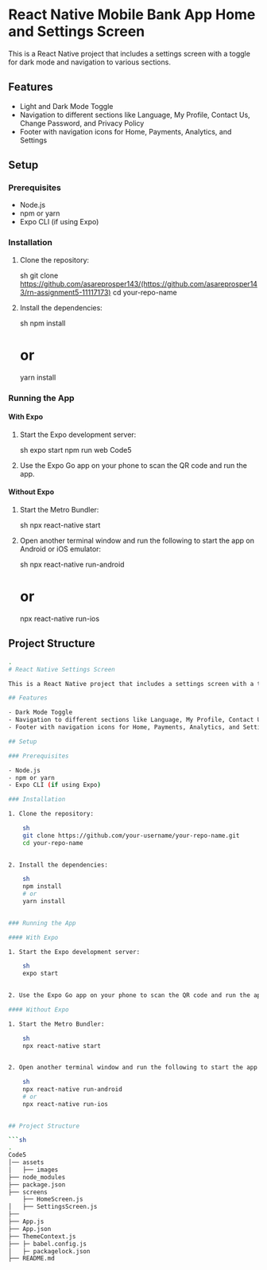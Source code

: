 # React Native Mobile Bank App Home and Settings Screen

This is a React Native project that includes a settings screen with a toggle for dark mode and navigation to various sections.

## Features

- Light and Dark Mode Toggle
- Navigation to different sections like Language, My Profile, Contact Us, Change Password, and Privacy Policy
- Footer with navigation icons for Home, Payments, Analytics, and Settings

## Setup

### Prerequisites

- Node.js
- npm or yarn
- Expo CLI (if using Expo)

### Installation

1. Clone the repository:

    sh
    git clone https://github.com/asareprosper143/(https://github.com/asareprosper143/rn-assignment5-11117173)
    cd your-repo-name
    

2. Install the dependencies:

    sh
    npm install
    # or
    yarn install
    

### Running the App

#### With Expo

1. Start the Expo development server:

    sh
    expo start
   npm run web Code5    

3. Use the Expo Go app on your phone to scan the QR code and run the app.

#### Without Expo

1. Start the Metro Bundler:

    sh
    npx react-native start
    

2. Open another terminal window and run the following to start the app on Android or iOS emulator:

    sh
    npx react-native run-android
    # or
    npx react-native run-ios
    

## Project Structure

```sh
.
# React Native Settings Screen

This is a React Native project that includes a settings screen with a toggle for dark mode and navigation to various sections.

## Features

- Dark Mode Toggle
- Navigation to different sections like Language, My Profile, Contact Us, Change Password, and Privacy Policy
- Footer with navigation icons for Home, Payments, Analytics, and Settings

## Setup

### Prerequisites

- Node.js
- npm or yarn
- Expo CLI (if using Expo)

### Installation

1. Clone the repository:

    sh
    git clone https://github.com/your-username/your-repo-name.git
    cd your-repo-name
    

2. Install the dependencies:

    sh
    npm install
    # or
    yarn install
    

### Running the App

#### With Expo

1. Start the Expo development server:

    sh
    expo start
    

2. Use the Expo Go app on your phone to scan the QR code and run the app.

#### Without Expo

1. Start the Metro Bundler:

    sh
    npx react-native start
    

2. Open another terminal window and run the following to start the app on Android or iOS emulator:

    sh
    npx react-native run-android
    # or
    npx react-native run-ios
    

## Project Structure

```sh
.
Code5
│── assets
│   ├── images
├── node_modules
├── package.json
├── screens
    ├── HomeScreen.js
│   ├── SettingsScreen.js
├── 
├── App.js
├── App.json
├── ThemeContext.js
├── ├─ babel.config.js
│   ├─ packagelock.json
├── README.md
